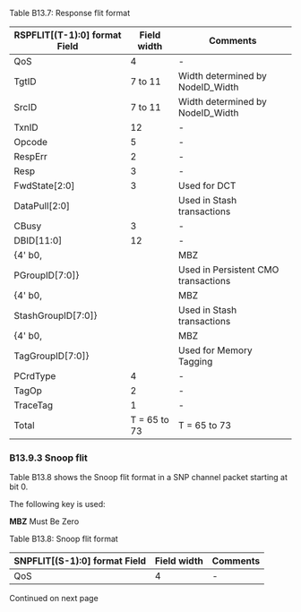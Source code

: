 Table B13.7: Response flit format

<!-- MERGE table -->

| RSPFLIT[(T-1):0] format Field | Field width  | Comments                            |
|-------------------------------|--------------|-------------------------------------|
| QoS                           | 4            | -                                   |
| TgtID                         | 7 to 11      | Width determined by NodeID\_Width   |
| SrcID                         | 7 to 11      | Width determined by NodeID\_Width   |
| TxnID                         | 12           | -                                   |
| Opcode                        | 5            | -                                   |
| RespErr                       | 2            | -                                   |
| Resp                          | 3            | -                                   |
| FwdState[2:0]                 | 3            | Used for DCT                        |
| DataPull[2:0]                 |              | Used in Stash transactions          |
| CBusy                         | 3            | -                                   |
| DBID[11:0]                    | 12           | -                                   |
| {4' b0,                       |              | MBZ                                 |
| PGroupID[7:0]}                |              | Used in Persistent CMO transactions |
| {4' b0,                       |              | MBZ                                 |
| StashGroupID[7:0]}            |              | Used in Stash transactions          |
| {4' b0,                       |              | MBZ                                 |
| TagGroupID[7:0]}              |              | Used for Memory Tagging             |
| PCrdType                      | 4            | -                                   |
| TagOp                         | 2            | -                                   |
| TraceTag                      | 1            | -                                   |
| Total                         | T = 65 to 73 | T = 65 to 73                        |

### B13.9.3 Snoop flit

Table B13.8 shows the Snoop flit format in a SNP channel packet starting at bit 0.

The following key is used:

**MBZ** Must Be Zero

Table B13.8: Snoop flit format

<!-- MERGE table -->

| SNPFLIT[(S-1):0] format Field | Field width | Comments |
|-------------------------------|-------------|----------|
| QoS                           | 4           | -        |

Continued on next page
